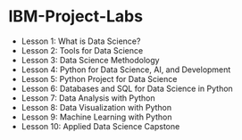 # IBM-Project-Labs
- Lesson 1: What is Data Science?
- Lesson 2: Tools for Data Science
- Lesson 3: Data Science Methodology
- Lesson 4: Python for Data Science, AI, and Development
- Lesson 5: Python Project for Data Science
- Lesson 6: Databases and SQL for Data Science in Python
- Lesson 7: Data Analysis with Python
- Lesson 8: Data Visualization with Python
- Lesson 9: Machine Learning with Python
- Lesson 10: Applied Data Science Capstone
